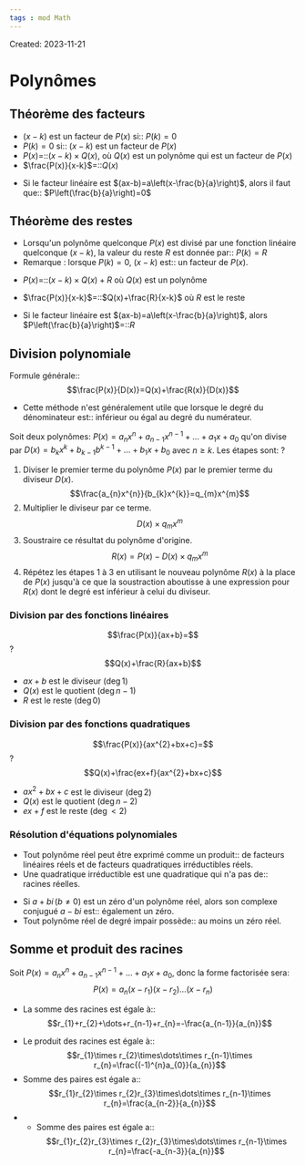 ```yaml
---
tags : mod Math
---
```

Created: 2023-11-21

# Polynômes

## Théorème des facteurs
- $(x - k)$ est un facteur de $P(x)$ si:: $P(k)= 0$
- $P(k)=0$ si:: $(x-k)$ est un facteur de $P(x)$
- $P(x)$=::$(x-k)\times Q(x)$, où $Q(x)$ est un polynôme qui est un facteur de $P(x)$ 
- $\frac{P(x)}{x-k}$=::$Q(x)$
<!--SR:!2023-11-26,2,210-->
- Si le facteur linéaire est $(ax-b)=a\left(x-\frac{b}{a}\right)$, alors il faut que:: $P\left(\frac{b}{a}\right)=0$
<!--SR:!2023-11-26,2,230-->
## Théorème des restes
- Lorsqu'un polynôme quelconque $P(x)$ est divisé par une fonction linéaire quelconque $(x - k)$, la valeur du reste $R$ est donnée par:: $P(k) =R$
- Remarque : lorsque $P(k) =0$, $(x - k)$ est:: un facteur de $P(x)$.
<!--SR:!2023-12-01,7,250-->
- $P(x)$=::$(x-k)\times Q(x)+R$ où $Q(x)$ est un polynôme
<!--SR:!2023-11-24,2,230-->
- $\frac{P(x)}{x-k}$=::$Q(x)+\frac{R}{x-k}$ où $R$ est le reste
<!--SR:!2023-11-24,2,230-->
- Si le facteur linéaire est $(ax-b)=a\left(x-\frac{b}{a}\right)$, alors $P\left(\frac{b}{a}\right)$=::$R$
<!--SR:!2023-11-22,1,230-->

## Division polynomiale
Formule générale::$$\frac{P(x)}{D(x)}=Q(x)+\frac{R(x)}{D(x)}$$
<!--SR:!2023-12-02,8,250-->

- Cette méthode n'est généralement utile que lorsque le degré du dénominateur est:: inférieur ou égal au degré du numérateur.

Soit deux polynômes: $P(x)=a_{n}x^{n}+a_{n-1}x^{n-1}+\dots+a_{1}x+a_{0}$ qu'on divise par $D(x)=b_{k}x^{k}+b_{k-1}b^{k-1}+\dots+b_{1}x+b_{0}$ avec $n\geq k$. Les étapes sont:
?
1. Diviser le premier terme du polynôme $P(x)$ par le premier terme du diviseur $D(x)$. $$\frac{a_{n}x^{n}}{b_{k}x^{k}}=q_{m}x^{m}$$
2. Multiplier le diviseur par ce terme. $$D(x)\times q_{m}x^{m}$$
3. Soustraire ce résultat du polynôme d'origine. $$R(x)=P(x)-D(x)\times q_{m}x^{m}$$
4. Répétez les étapes 1 à 3 en utilisant le nouveau polynôme $R(x)$ à la place de $P(x)$ jusqu'à ce que la soustraction aboutisse à une expression pour $R(x)$ dont le degré est inférieur à celui du diviseur.

### Division par des fonctions linéaires

$$\frac{P(x)}{ax+b}=$$
?
$$Q(x)+\frac{R}{ax+b}$$
- $ax+b$ est le diviseur ($\deg 1$)
- $Q(x)$ est le quotient ($\deg n-1$)
- $R$ est le reste ($\deg 0$)
<!--SR:!2023-11-24,3,250-->

### Division par des fonctions quadratiques

$$\frac{P(x)}{ax^{2}+bx+c}=$$
?
$$Q(x)+\frac{ex+f}{ax^{2}+bx+c}$$
- $ax^{2}+bx+c$ est le diviseur ($\deg 2$)
- $Q(x)$ est le quotient ($\deg n-2$)
- $ex+f$ est le reste ($\deg <2$)

### Résolution d'équations polynomiales
- Tout polynôme réel peut être exprimé comme un produit:: de facteurs linéaires réels et de facteurs quadratiques irréductibles réels.
- Une quadratique irréductible est une quadratique qui n'a pas de:: racines réelles.
<!--SR:!2023-11-24,3,250-->
- Si $a+bi\,(b\neq0)$ est un zéro d'un polynôme réel, alors son complexe conjugué $a-bi$ est:: également un zéro.
- Tout polynôme réel de degré impair possède:: au moins un zéro réel.
<!--SR:!2023-11-22,1,230-->

## Somme et produit des racines
Soit $P(x)=a_{n}x^{n}+a_{n-1}x^{n-1}+\dots+a_{1}x+a_{0}$, donc la forme factorisée sera:$$P(x)=a_{n}(x-r_{1})(x-r_{2})\dots(x-r_{n})$$
- La somme des racines est égale à:: $$r_{1}+r_{2}+\dots+r_{n-1}+r_{n}=-\frac{a_{n-1}}{a_{n}}$$
<!--SR:!2023-11-29,5,230-->
- Le produit des racines est égale à::$$r_{1}\times r_{2}\times\dots\times r_{n-1}\times r_{n}=\frac{(-1)^{n}a_{0}}{a_{n}}$$
- Somme des paires est égale a:: $$r_{1}r_{2}\times r_{2}r_{3}\times\dots\times r_{n-1}\times r_{n}=\frac{a_{n-2}}{a_{n}}$$
- - Somme des paires est égale a:: $$r_{1}r_{2}r_{3}\times r_{2}r_{3}\times\dots\times r_{n-1}\times r_{n}=\frac{-a_{n-3}}{a_{n}}$$